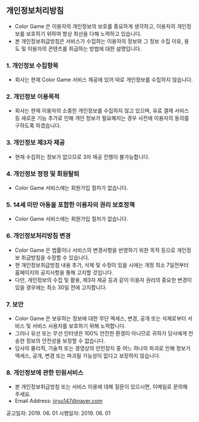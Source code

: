## 개인정보처리방침
- Color Game 은 이용자의 개인정보의 보호를 중요하게 생각하고, 이용자의 개인정보를 보호하기 위하여 항상 최선을 다해 노력하고 있습니다.
- 본 개인정보취급방침은 서비스가 수집하는 이용자의 정보와 그 정보 수집 이유, 용도 및 이용자의 콘텐츠를 취급하는 방법에 대한 설명입니다.

### 1. 개인정보 수집항목
- 회사는 현재 Color Game 서비스 제공에 있어 따로 개인정보를 수집하지 않습니다.

### 2. 개인정보 이용목적
- 회사는 현재 이용자의 소중한 개인정보를 수집하지 않고 있으며, 유료 결제 서비스 등 새로운 기능 추가로 인해 개인 정보가 필요해지는 경우 사전에 이용자의 동의를 구하도록 하겠습니다.

### 3. 개인정보 제3자 제공
- 현재 수집하는 정보가 없으므로 3자 제공 진행이 불가능합니다.

### 4. 개인정보 정정 및 회원탈퇴
- Color Game 서비스에는 회원가입 절차가 없습니다.

### 5. 14세 미만 아동을 포함한 이용자의 권리 보호정책
- Color Game 서비스에는 회원가입 절차가 없습니다.

### 6. 개인정보처리방침 변경
- Color Game 은 법률이나 서비스의 변경사항을 반영하기 위한 목적 등으로 개인정보 취급방침을 수정할 수 있습니다.
- 현 개인정보취급방침 내용 추가, 삭제 및 수정이 있을 시에는 개정 최소 7일전부터 홈페이지의 공지사항을 통해 고지할 것입니다.
- 다만, 개인정보의 수집 및 활용, 제3자 제공 등과 같이 이용자 권리의 중요한 변경이 있을 경우에는 최소 30일 전에 고지합니다.

### 7. 보안
- Color Game 은 보유하는 정보에 대한 무단 액세스, 변경, 공개 또는 삭제로부터 서비스 및 서비스 사용자를 보호하기 위해 노력합니다.
- 그러나 유선 또는 무선 인터넷은 100% 안전한 환경이 아니므로 귀하가 당사에게 전송한 정보의 안전성을 보장할 수 없습니다.
- 당사의 물리적, 기술적 또는 경영상의 안전장치 중 어느 하나의 파괴로 인해 정보가 액세스, 공개, 변경 또는 파괴될 가능성이 없다고 보장하지 않습니다.

### 8. 개인정보에 관한 민원서비스
- 본 개인정보취급방침 또는 서비스 이용에 대해 질문이 있으시면, 이메일로 문의해 주세요.
- Email Address: jiryu147@naver.com

공고일자: 2019. 06. 01
시행일자: 2019. 06. 01
